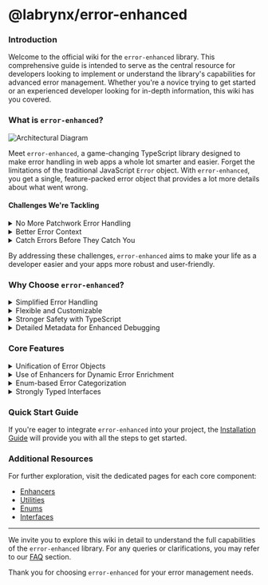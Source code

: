 # @labrynx/error-enhanced

### Introduction

Welcome to the official wiki for the `error-enhanced` library. This comprehensive guide is intended to serve as the central resource for developers looking to implement or understand the library's capabilities for advanced error management. Whether you're a novice trying to get started or an experienced developer looking for in-depth information, this wiki has you covered.

### What is `error-enhanced`?

![Architectural Diagram](https://github.com/labrynx/error-enhanced/assets/26366705/24acd5f3-adfb-4d8e-baaf-0f05409085ca)

Meet `error-enhanced`, a game-changing TypeScript library designed to make error handling in web apps a whole lot smarter and easier. Forget the limitations of the traditional JavaScript `Error` object. With `error-enhanced`, you get a single, feature-packed error object that provides a lot more details about what went wrong.

#### Challenges We're Tackling

<details>

<summary>No More Patchwork Error Handling</summary>

Normally, managing errors can make your code look like a patchwork quilt — confusing and messy. `error-enhanced` eliminates that by organizing all error information neatly into a single object. The result? Code that’s easier to read, debug, and maintain.

</details>

<details>

<summary>Better Error Context</summary>

Ever got frustrated because a JavaScript error didn't give you enough information to actually fix the problem? `error-enhanced` solves this by providing tons of extra details right in the error object itself. Now you can diagnose and fix issues much faster.

</details>

<details>

<summary>Catch Errors Before They Catch You</summary>

JavaScript's flexibility is great but can be a double-edged sword, leading to errors that only appear when it's too late. `error-enhanced` is built on TypeScript, giving you the advantage of catching type-related errors during development. This means fewer bugs and crashes when your app is live.

</details>

By addressing these challenges, `error-enhanced` aims to make your life as a developer easier and your apps more robust and user-friendly.

### Why Choose `error-enhanced`?

<details>

<summary>Simplified Error Handling</summary>

With `error-enhanced`, you no longer have to juggle multiple, scattered error properties. Everything gets bundled into one easy-to-understand object. This makes finding and fixing errors a breeze and makes your code easier to read and maintain.

</details>

<details>

<summary>Flexible and Customizable</summary>

Need error-handling features that don't come out-of-the-box? No problem. `error-enhanced` comes with "enhancers" that you can use to add more data and functionalities to your error objects. For example, you can add HTTP status codes or user-specific information. And if that's not enough, you can also create your own custom enhancers to tailor the library to your project's specific needs.

</details>

<details>

<summary>Stronger Safety with TypeScript</summary>

Type safety is crucial for avoiding surprise errors when your application is up and running. Since `error-enhanced` is built on TypeScript, you get the advantage of checking data types during development, thus minimizing runtime errors.

</details>

<details>

<summary>Detailed Metadata for Enhanced Debugging</summary>

Ever wished you could know more about an error that popped up in your logs? With `error-enhanced`, you can add a ton of extra information to each error object. This makes your error logs much more useful and helps you troubleshoot issues more quickly.

</details>

### Core Features

<details>

<summary>Unification of Error Objects</summary>

The library introduces a unified error object that serves as a single point of reference for all error-related information. This feature is particularly useful for large codebases and microservices architectures where error handling can become convoluted.

</details>

<details>

<summary>Use of Enhancers for Dynamic Error Enrichment</summary>

Enhancers are modular components that attach additional metadata to the base error object. These can range from HTTP information to user activity data, providing a fuller context for each error instance.

</details>

<details>

<summary>Enum-based Error Categorization</summary>

The library offers predefined enums for consistent error categorization. These enums standardize the way errors are classified across different parts of an application, simplifying error handling routines.

</details>

<details>

<summary>Strongly Typed Interfaces</summary>

`error-enhanced` leverages TypeScript to offer strongly-typed interfaces for the unified error object. These interfaces define the shape of the enhanced error, offering better compile-time checks and improved developer experience through IntelliSense support in IDEs.

</details>

### Quick Start Guide

If you're eager to integrate `error-enhanced` into your project, the [Installation Guide](https://github.com/labrynx/error-enhanced/wiki/Getting-Started:-Installation) will provide you with all the steps to get started.

### Additional Resources

For further exploration, visit the dedicated pages for each core component:

* [Enhancers](https://github.com/labrynx/error-enhanced/wiki/Core-Concepts:-Enhancers)
* [Utilities](https://github.com/labrynx/error-enhanced/wiki/Core-Concepts:-Utilities)
* [Enums](https://github.com/labrynx/error-enhanced/wiki/Core-Concepts:-Enums)
* [Interfaces](https://github.com/labrynx/error-enhanced/wiki/Core-Concepts:-Interfaces)

***

We invite you to explore this wiki in detail to understand the full capabilities of the `error-enhanced` library. For any queries or clarifications, you may refer to our [FAQ](https://github.com/labrynx/error-enhanced/wiki/Community:-FAQ) section.

Thank you for choosing `error-enhanced` for your error management needs.
